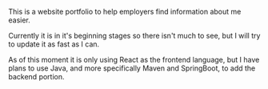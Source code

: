 This is a website portfolio to help employers find information about me easier.

Currently it is in it's beginning stages so there isn't much to see, but I will try to update it as fast as I can.

As of this moment it is only using React as the frontend language, but I have plans to use Java, and more specifically Maven and SpringBoot, to add the backend portion.
